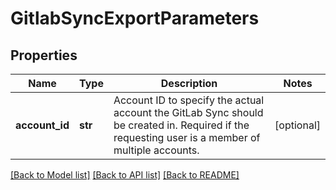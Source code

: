 # GitlabSyncExportParameters

## Properties
Name | Type | Description | Notes
------------ | ------------- | ------------- | -------------
**account_id** | **str** | Account ID to specify the actual account the GitLab Sync should be created in. Required if the requesting user is a member of multiple accounts. | [optional] 

[[Back to Model list]](../README.md#documentation-for-models) [[Back to API list]](../README.md#documentation-for-api-endpoints) [[Back to README]](../README.md)


